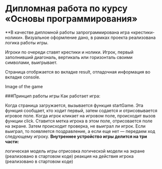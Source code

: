 # Дипломная работа по курсу «Основы программирования»

**В качестве дипломной работы запрограммирована игра «крестики-нолики». Визуальное оформление дано, в рамках проекта реализована логика работы игры.

Игроки по очереди ставят крестики и нолики. Игрок, первый заполнивший диагональ, вертикаль или горизонталь своими символами, выигрывает.

Страница отобржается во вкладке result, отладочная информация во вкладке console.

Image of the game

###Принцип работы игры
Как работает игра:

Когда страница загружается, вызывается функция startGame. Эта функция сообщает, кто ходит первый, затем содается и отрисовывается игровое поле.
Когда игрок кликает на игровом поле, происходит вызов функции click. Ставится метка игрока в этом поле, отрисовается поле на экране. Затем происходит проверка, не выиграл ли игрок. Если выиграл, то появляется поздравление, а если еще нет — передаем ход следующему игроку.
**Внутреннее устройство игры делится на три части:**

логическая модель игры
отрисовка логической модели на экране (реализовано в стартовом коде)
реакция на действия игрока (реализовано в стартовом коде)
